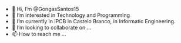 - 👋 Hi, I’m @GongasSantos15
- 👀 I’m interested in Technology and Programming
- 🌱 I’m currently in IPCB in Castelo Branco, in Informatic Engineering.
- 💞️ I’m looking to collaborate on ...
- 📫 How to reach me ...

<!---
GongasSantos15/GongasSantos15 is a ✨ special ✨ repository because its `README.md` (this file) appears on your GitHub profile.
You can click the Preview link to take a look at your changes.
--->

